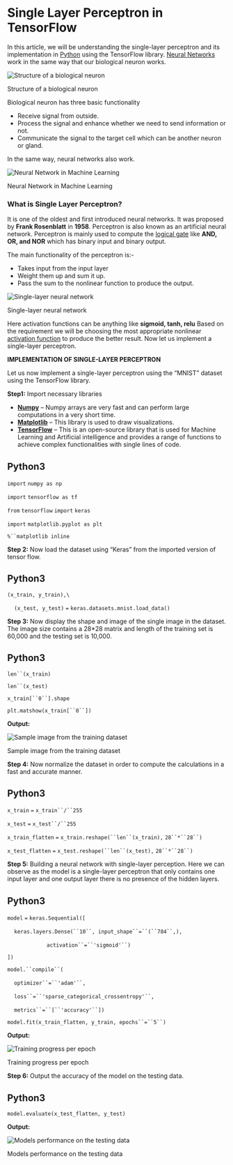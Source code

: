 ﻿# Single Layer Perceptron in TensorFlow

In this article, we will be understanding the single-layer perceptron and its implementation in [Python](https://www.geeksforgeeks.org/python-programming-language/) using the TensorFlow library. [Neural Networks](https://www.geeksforgeeks.org/neural-networks-a-beginners-guide/) work in the same way that our biological neuron works.

![Structure of a biological neuron](https://media.geeksforgeeks.org/wp-content/uploads/20221219111342/Biological-Neuron-and-similarity-with-neural-network.png)

Structure of a biological neuron

Biological neuron has three basic functionality 

*   Receive signal from outside.
*   Process the signal and enhance whether we need to send information or not.
*   Communicate the signal to the target cell which can be another neuron or gland.

In the same way, neural networks also work.

![Neural Network in Machine Learning](https://media.geeksforgeeks.org/wp-content/uploads/nodeNeural.jpg)

Neural Network in Machine Learning

### **What is Single Layer Perceptron?**

It is one of the oldest and first introduced neural networks. It was proposed by **Frank Rosenblatt** in **1958**. Perceptron is also known as an artificial neural network. Perceptron is mainly used to compute the [logical gate](https://www.geeksforgeeks.org/logic-gates-definition-types-uses/) like **AND, OR, and NOR** which has binary input and binary output.

The main functionality of the perceptron is:-

*   Takes input from the input layer
*   Weight them up and sum it up.
*   Pass the sum to the nonlinear function to produce the output.

![Single-layer neural network](https://media.geeksforgeeks.org/wp-content/uploads/20221219111343/Single-Layer-Perceptron.png)

Single-layer neural network

Here activation functions can be anything like **sigmoid, tanh, relu** Based on the requirement we will be choosing the most appropriate nonlinear [activation function](https://www.geeksforgeeks.org/activation-functions-neural-networks/) to produce the better result. Now let us implement a single-layer perceptron.

**IMPLEMENTATION OF SINGLE-LAYER PERCEPTRON**

Let us now implement a single-layer perceptron using the “MNIST” dataset using the TensorFlow library.

**Step1:** Import necessary libraries

*   [**Numpy**](https://www.geeksforgeeks.org/python-numpy/) – Numpy arrays are very fast and can perform large computations in a very short time.
*   [**Matplotlib**](https://www.geeksforgeeks.org/matplotlib-tutorial/) [](https://www.geeksforgeeks.org/introduction-to-seaborn-python/)– This library is used to draw visualizations.
*   [**TensorFlow**](https://www.geeksforgeeks.org/introduction-to-tensorflow/) – This is an open-source library that is used for Machine Learning and Artificial intelligence and provides a range of functions to achieve complex functionalities with single lines of code.

Python3
-------

`import` `numpy as np`

`import` `tensorflow as tf`

`from` `tensorflow` `import` `keras`

`import` `matplotlib.pyplot as plt`

`%``matplotlib inline`

**Step 2:** Now load the dataset using “Keras” from the imported version of tensor flow.

Python3
-------

`(x_train, y_train),\`

    `(x_test, y_test)` `=` `keras.datasets.mnist.load_data()`

**Step 3:** Now display the shape and image of the single image in the dataset. The image size contains a 28\*28 matrix and length of the training set is 60,000 and the testing set is 10,000.

Python3
-------

`len``(x_train)`

`len``(x_test)`

`x_train[``0``].shape`

`plt.matshow(x_train[``0``])`

**Output:**

![Sample image from the training dataset](https://media.geeksforgeeks.org/wp-content/uploads/20221213191643/31.png)

Sample image from the training dataset

**Step 4:** Now normalize the dataset in order to compute the calculations in a fast and accurate manner.

Python3
-------

`x_train` `=` `x_train``/``255`

`x_test` `=` `x_test``/``255`

`x_train_flatten` `=` `x_train.reshape(``len``(x_train),` `28``*``28``)`

`x_test_flatten` `=` `x_test.reshape(``len``(x_test),` `28``*``28``)`

**Step 5:** Building a neural network with single-layer perception. Here we can observe as the model is a single-layer perceptron that only contains one input layer and one output layer there is no presence of the hidden layers.  

Python3
-------

`model` `=` `keras.Sequential([`

    `keras.layers.Dense(``10``, input_shape``=``(``784``,),`

                       `activation``=``'sigmoid'``)`

`])`

`model.``compile``(`

    `optimizer``=``'adam'``,`

    `loss``=``'sparse_categorical_crossentropy'``,`

    `metrics``=``[``'accuracy'``])`

`model.fit(x_train_flatten, y_train, epochs``=``5``)`

**Output:**

![Training progress per epoch](https://media.geeksforgeeks.org/wp-content/uploads/20221213192253/32.png)

Training progress per epoch

**Step 6:** Output the accuracy of the model on the testing data.

Python3
-------

`model.evaluate(x_test_flatten, y_test)`

**Output:**

![Models performance on the testing data](https://media.geeksforgeeks.org/wp-content/uploads/20221213192509/33.png)

Models performance on the testing data

 